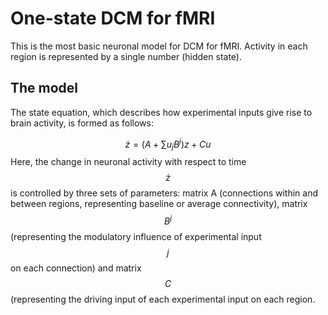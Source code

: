 # One-state DCM for fMRI

This is the most basic neuronal model for DCM for fMRI. Activity in each region is represented by a single number (hidden state).


## The model

The state equation, which describes how experimental inputs give rise to brain activity, is formed as follows:

$$
\dot{z} = (A + \sum{u_jB^j})z + Cu
$$Here, the change in neuronal activity with respect to time $$\dot{z}$$ is controlled by three sets of parameters: matrix A (connections within and between regions, representing baseline or average connectivity), matrix $$B^j$$ (representing the modulatory influence of experimental input $$j$$ on each connection) and matrix $$C$$ (representing the driving input of each experimental input on each region.

